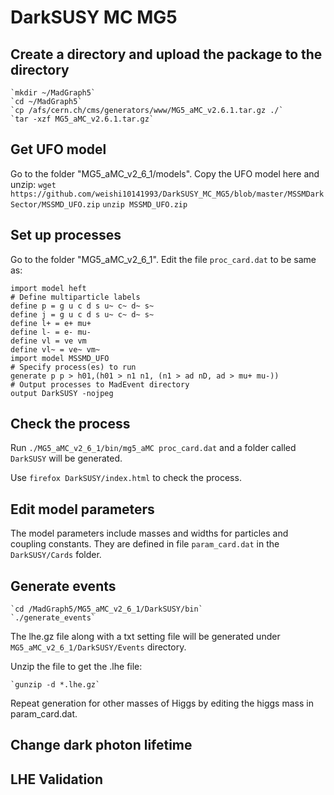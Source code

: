# DarkSUSY MC MG5

## Create a directory and upload the package to the directory
    `mkdir ~/MadGraph5` 
    `cd ~/MadGraph5`
    `cp /afs/cern.ch/cms/generators/www/MG5_aMC_v2.6.1.tar.gz ./`
    `tar -xzf MG5_aMC_v2.6.1.tar.gz`

## Get UFO model 
Go to the folder "MG5_aMC_v2_6_1/models". Copy the UFO model here and unzip:
    `wget https://github.com/weishi10141993/DarkSUSY_MC_MG5/blob/master/MSSMDarkSector/MSSMD_UFO.zip`
    `unzip MSSMD_UFO.zip`

## Set up processes
Go to the folder "MG5_aMC_v2_6_1". Edit the file `proc_card.dat` to be same as:

    import model heft
    # Define multiparticle labels
    define p = g u c d s u~ c~ d~ s~
    define j = g u c d s u~ c~ d~ s~
    define l+ = e+ mu+
    define l- = e- mu-
    define vl = ve vm
    define vl~ = ve~ vm~
    import model MSSMD_UFO
    # Specify process(es) to run
    generate p p > h01,(h01 > n1 n1, (n1 > ad nD, ad > mu+ mu-))
    # Output processes to MadEvent directory
    output DarkSUSY -nojpeg

## Check the process
Run `./MG5_aMC_v2_6_1/bin/mg5_aMC proc_card.dat` and a folder called `DarkSUSY` will be generated. 

Use `firefox DarkSUSY/index.html` to check the process.

## Edit model parameters
The model parameters include masses and widths for particles and coupling constants. They are defined in file `param_card.dat` in the `DarkSUSY/Cards` folder.

## Generate events 
    `cd /MadGraph5/MG5_aMC_v2_6_1/DarkSUSY/bin`
    `./generate_events`

The lhe.gz file along with a txt setting file will be generated under `MG5_aMC_v2_6_1/DarkSUSY/Events` directory.

Unzip the file to get the .lhe file:

    `gunzip -d *.lhe.gz`

Repeat generation for other masses of Higgs by editing the higgs mass in param_card.dat.

## Change dark photon lifetime

## LHE Validation
